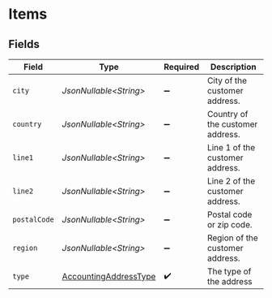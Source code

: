 # Items


## Fields

| Field                                                                     | Type                                                                      | Required                                                                  | Description                                                               |
| ------------------------------------------------------------------------- | ------------------------------------------------------------------------- | ------------------------------------------------------------------------- | ------------------------------------------------------------------------- |
| `city`                                                                    | *JsonNullable\<String>*                                                   | :heavy_minus_sign:                                                        | City of the customer address.                                             |
| `country`                                                                 | *JsonNullable\<String>*                                                   | :heavy_minus_sign:                                                        | Country of the customer address.                                          |
| `line1`                                                                   | *JsonNullable\<String>*                                                   | :heavy_minus_sign:                                                        | Line 1 of the customer address.                                           |
| `line2`                                                                   | *JsonNullable\<String>*                                                   | :heavy_minus_sign:                                                        | Line 2 of the customer address.                                           |
| `postalCode`                                                              | *JsonNullable\<String>*                                                   | :heavy_minus_sign:                                                        | Postal code or zip code.                                                  |
| `region`                                                                  | *JsonNullable\<String>*                                                   | :heavy_minus_sign:                                                        | Region of the customer address.                                           |
| `type`                                                                    | [AccountingAddressType](../../models/components/AccountingAddressType.md) | :heavy_check_mark:                                                        | The type of the address                                                   |